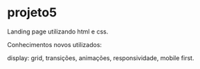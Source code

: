 # projeto5

Landing page utilizando html e css.

Conhecimentos novos utilizados:

display: grid, transições, animações, responsividade, mobile first.
